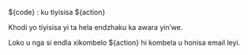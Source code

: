 ${code} : ku tiyisisa ${action}

Khodi yo tiyisisa yi ta hela endzhaku ka awara yin’we.

Loko u nga si endla xikombelo ${action} hi kombela u honisa email leyi.
